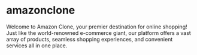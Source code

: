 # amazonclone
Welcome to Amazon Clone, your premier destination for online shopping! Just like the world-renowned e-commerce giant, our platform offers a vast array of products, seamless shopping experiences, and convenient services all in one place.
